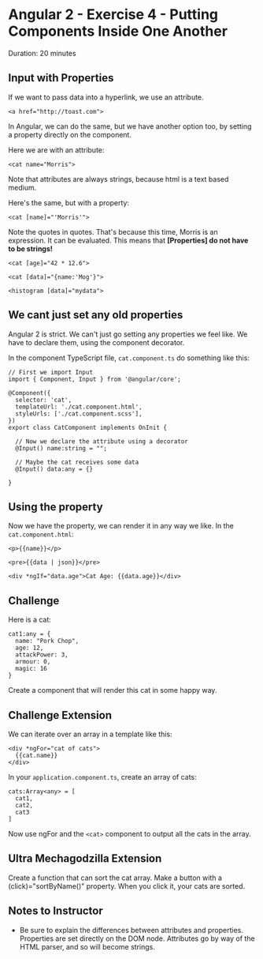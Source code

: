 # Angular 2 - Exercise 4 - Putting Components Inside One Another

Duration: 20 minutes

## Input with Properties

If we want to pass data into a hyperlink, we use an attribute.

    <a href="http://toast.com">

In Angular, we can do the same, but we have another option too, by setting a property directly on the component.

Here we are with an attribute:

    <cat name="Morris">

Note that attributes are always strings, because html is a text based medium.

Here's the same, but with a property:

    <cat [name]="'Morris'">

Note the quotes in quotes. That's because this time, Morris is an expression. It can be evaluated. This means that **[Properties] do not have to be strings!**

    <cat [age]="42 * 12.6">

    <cat [data]="{name:'Mog'}">

    <histogram [data]="mydata">

## We cant just set any old properties

Angular 2 is strict. We can't just go setting any properties we feel like. We have to declare them, using the component decorator.

In the component TypeScript file, `cat.component.ts` do something like this:

    // First we import Input
    import { Component, Input } from '@angular/core';

    @Component({
      selector: 'cat',
      templateUrl: './cat.component.html',
      styleUrls: ['./cat.component.scss'],
    })
    export class CatComponent implements OnInit {

      // Now we declare the attribute using a decorator
      @Input() name:string = "";

      // Maybe the cat receives some data
      @Input() data:any = {}

    }

## Using the property

Now we have the property, we can render it in any way we like. In the `cat.component.html`:

    <p>{{name}}</p>

    <pre>{{data | json}}</pre>

    <div *ngIf="data.age">Cat Age: {{data.age}}</div>


## Challenge

Here is a cat:

    cat1:any = {
      name: "Pork Chop",
      age: 12,
      attackPower: 3,
      armour: 0,
      magic: 16
    }

Create a component that will render this cat in some happy way.

## Challenge Extension

We can iterate over an array in a template like this:

    <div *ngFor="cat of cats">
      {{cat.name}}
    </div>

In your `application.component.ts`, create an array of cats:

    cats:Array<any> = [
      cat1,
      cat2,
      cat3
    ]

Now use ngFor and the `<cat>` component to output all the cats in the array.

## Ultra Mechagodzilla Extension

Create a function that can sort the cat array. Make a button with a (click)="sortByName()" property. When you click it, your cats are sorted.




## Notes to Instructor

* Be sure to explain the differences between attributes and properties. Properties are set directly on the DOM node. Attributes go by way of the HTML parser, and so will become strings.
